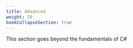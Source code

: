 ```yaml
---
title: Advanced
weight: 20
bookCollapseSection: true
---
```

This section goes beyond the fundamentals of C#